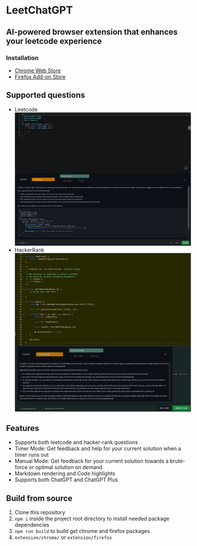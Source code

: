# LeetChatGPT
## AI-powered browser extension that enhances your leetcode experience
### Installation
- [Chrome Web Store](https://chrome.google.com/webstore/detail/leetchatgpt/ephkkockglkjbdljoljjfdlfmgkeijek)
- [Firefox Add-on Store](https://addons.mozilla.org/en-US/firefox/addon/leetchatgpt)

## Supported questions
- Leetcode
![Leetcode](promotion/screenshot.png?raw=true)
- HackerRank
![Hackerrank](promotion/screenshot1.png?raw=true)

## Features
- Supports both leetcode and hacker-rank questions
- Timer Mode: Get feedback and help for your current solution when a timer runs out
- Manual Mode: Get feedback for your current solution towards a brute-force or optimal solution on demand
- Markdown rendering and Code highlights
- Supports both ChatGPT and ChatGPT Plus

## Build from source
1. Clone this repository
2. `npm i` inside the project root directory to install needed package dependencies
3. `npm run build` to build get chrome and firefox packages
4. `extension/chrome/` or `extension/firefox`
